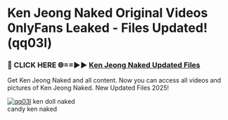 # Ken Jeong Naked Original Videos 0nlyFans Leaked - Files Updated! (qq03l)

<h3>🔴 CLICK HERE 🌐==►► <a href="https://tinyurl.com/up5wt9bj" rel="nofollow">Ken Jeong Naked Updated Files</a></h3>

Get Ken Jeong Naked and all content. Now you can access all videos and pictures of Ken Jeong Naked. New Updated Files 2025!

[![qq03l](https://i.imgur.com/ABiUzMV.gif)](https://tinyurl.com/up5wt9bj)
ken doll naked<br>
candy ken naked